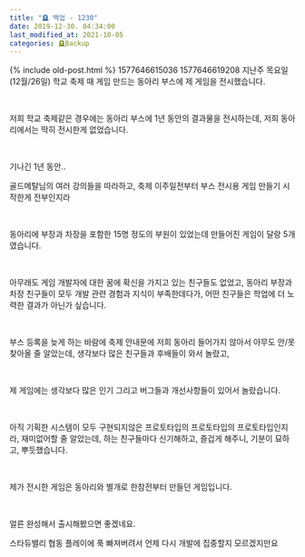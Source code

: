 ```yaml
---
title: "🪦 백업 - 1230"
date: 2019-12-30. 04:34:00
last_modified_at: 2021-10-05
categories: 🪦Backup
---
```

{% include old-post.html %}
1577646615036
1577646619208
지난주 목요일 (12월/26일) 학교 축제 때 게임 만드는 동아리 부스에 제 게임을 전시했습니다.

​

저희 학교 축제같은 경우에는 동아리 부스에 1년 동안의 결과물을 전시하는데, 저희 동아리에서는 딱히 전시한게 없었습니다.

​

기나긴 1년 동안..

골드메탈님의 여러 강의들을 따라하고, 축제 이주일전부터 부스 전시용 게임 만들기 시작한게 전부인지라

​

동아리에 부장과 차장을 포함한 15명 정도의 부원이 있었는데 만들어진 게임이 달랑 5개였습니다.

​

아무래도 게임 개발자에 대한 꿈에 확신을 가지고 있는 친구들도 없었고, 동아리 부장과 차장 친구들이 모두 개발 관련 경험과 지식이 부족한데다가, 어떤 친구들은 학업에 더 노력한 결과가 아닌가 싶습니다.

​

부스 등록을 늦게 하는 바람에 축제 안내문에 저희 동아리 들어가지 않아서 아무도 안/못 찾아올 줄 알았는데, 생각보다 많은 친구들과 후배들이 와서 놀랐고,

​

제 게임에는 생각보다 많은 인기 그리고 버그들과 개선사항들이 있어서 놀랐습니다.

​

아직 기획한 시스템이 모두 구현되지않은 프로토타입의 프로토타입의 프로토타입인지라, 재미없어할 줄 알았는데, 하는 친구들마다 신기해하고, 즐겁게 해주니, 기분이 묘하고, 뿌듯했습니다.

​

제가 전시한 게임은 동아리와 별개로 한참전부터 만들던 게임입니다. 

​

얼른 완성해서 출시해봤으면 좋겠네요.

스타듀밸리 협동 플레이에 푹 빠져버려서 언제 다시 개발에 집중할지 모르겠지만요